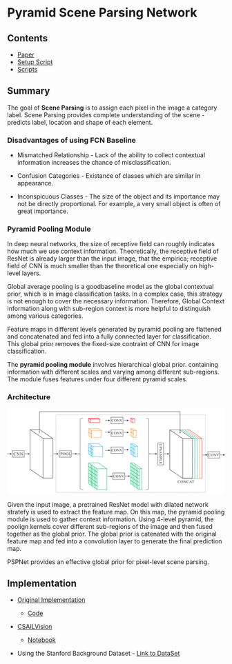# Pyramid Scene Parsing Network

## Contents

* [Paper](Paper.pdf)
* [Setup Script](setup.sh)
* [Scripts](scripts/)


## Summary 

The goal of **Scene Parsing** is to assign each pixel in the image a category label. Scene Parsing provides complete understanding of the scene - predicts label, location and shape of each element.

### Disadvantages of using FCN Baseline

* Mismatched Relationship - Lack of the ability to collect contextual information increases the chance of misclassification.

* Confusion Categories - Existance of classes which are similar in appearance. 

* Inconspicuous Classes - The size of the object and its importance may not be directly proportional. For example, a very small object is often of great importance.

### Pyramid Pooling Module

In deep neural networks, the size of receptive field can roughly indicates how much we use context information. Theoretically, the receptive field of ResNet is already larger than the input image, that the empirica; receptive field of CNN is much smaller than the theoretical one especially on high-level layers. 

Global average pooling is a goodbaseline model as the global contextual prior, which is in image classification tasks.  In a complex case, this strategy is not enough to cover the necessary information. Therefore, Global Context information along with sub-region context is more helpful to distinguish among various categories. 

Feature maps in different levels generated by pyramid pooling are flattened and concatenated and fed into a fully connected layer for classification. This global prior removes the fixed-size contraint of CNN for image classification. 

The **pyramid pooling module** involves hierarchical global prior. containing information with different scales and varying among different sub-regions. The module fuses features under four different pyramid scales.


### Architecture

![Layout](assets/Architecture.png)

Given the input image, a pretrained ResNet model with dilated network stratefy is used to extract the feature map. On this map, the pyramid pooling module is used to gather context information. Using 4-level pyramid, the poolign kernels cover different sub-regions of the image and then fused together as the global prior. The global prior is catenated with the original feature map and fed into a convolution layer to generate the final prediction map.

PSPNet provides an effective global prior for pixel-level scene parsing.

## Implementation

* [Original Implementation](https://github.com/hszhao/semseg/tree/7192f922b99468969cfd4535e3e35a838994b115)
	- [Code](https://github.com/hszhao/semseg/blob/7192f922b99468969cfd4535e3e35a838994b115/model/pspnet.py#L8)

* [CSAILVision](https://github.com/CSAILVision/semantic-segmentation-pytorch)
	- [Notebook](https://colab.research.google.com/github/CSAILVision/semantic-segmentation-pytorch/blob/master/notebooks/DemoSegmenter.ipynb)

* Using the Stanford Background Dataset - [Link to DataSet](https://www.kaggle.com/balraj98/stanford-background-dataset#)